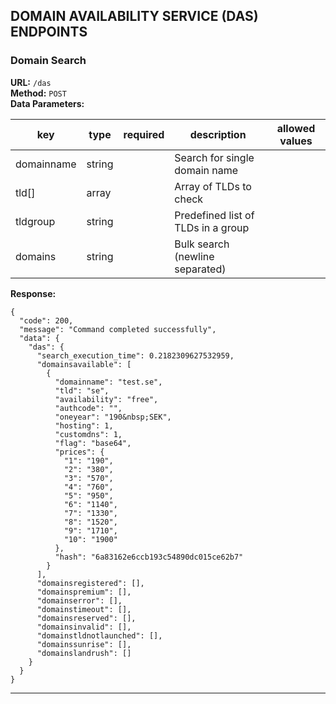 ## DOMAIN AVAILABILITY SERVICE (DAS) ENDPOINTS

### Domain Search
**URL:** `/das`  
**Method:** `POST`  
**Data Parameters:** 

| key | type | required | description | allowed values |
|-----|------|----------|-------------|----------------|
|domainname|string||Search for single domain name||
|tld[]|array||Array of TLDs to check||
|tldgroup|string||Predefined list of TLDs in a group||
|domains|string||Bulk search (newline separated)||


**Response:**
```
{
  "code": 200,
  "message": "Command completed successfully",
  "data": {
    "das": {
      "search_execution_time": 0.2182309627532959,
      "domainsavailable": [
        {
          "domainname": "test.se",
          "tld": "se",
          "availability": "free",
          "authcode": "",
          "oneyear": "190&nbsp;SEK",
          "hosting": 1,
          "customdns": 1,
          "flag": "base64",
          "prices": {
            "1": "190",
            "2": "380",
            "3": "570",
            "4": "760",
            "5": "950",
            "6": "1140",
            "7": "1330",
            "8": "1520",
            "9": "1710",
            "10": "1900"
          },
          "hash": "6a83162e6ccb193c54890dc015ce62b7"
        }
      ],
      "domainsregistered": [],
      "domainspremium": [],
      "domainserror": [],
      "domainstimeout": [],
      "domainsreserved": [],
      "domainsinvalid": [],
      "domainstldnotlaunched": [],
      "domainssunrise": [],
      "domainslandrush": []
    }
  }
}
``` 

---

